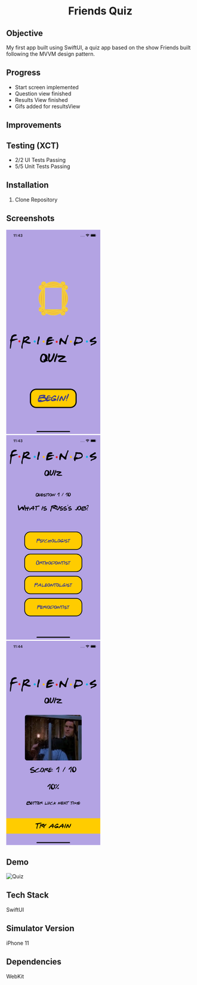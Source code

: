<h1 align="center">

Friends Quiz

</h1>

## Objective
My first app built using SwiftUI, a quiz app based on the show Friends built following the MVVM design pattern.

## Progress
- Start screen implemented
- Question view finished
- Results View finished
- Gifs added for resultsView

## Improvements

## Testing (XCT)
- 2/2 UI Tests Passing
- 5/5 Unit Tests Passing

## Installation
1. Clone Repository

## Screenshots
<img src="Documentation/StartScreen.png" width="50%" height="50%">
<img src="Documentation/QuizScreen.png" width="50%" height="50%">
<img src="Documentation/ResultScreen.png" width="50%" height="50%">

## Demo
![Quiz](Documentation/FriendsQuizDemo.gif)

## Tech Stack
SwiftUI

## Simulator Version
iPhone 11

## Dependencies
WebKit
